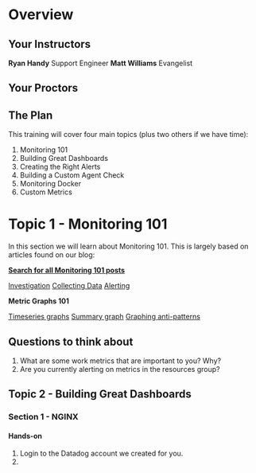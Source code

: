 # Overview

## Your Instructors

**Ryan Handy** Support Engineer
**Matt Williams** Evangelist

## Your Proctors

## The Plan

This training will cover four main topics (plus two others if we have time):

1.  Monitoring 101
1.  Building Great Dashboards
1.  Creating the Right Alerts
1.  Building a Custom Agent Check
1.  Monitoring Docker
1.  Custom Metrics

# Topic 1 - Monitoring 101


In this section we will learn about Monitoring 101. This is largely based on articles found on our blog:

[**Search for all Monitoring 101 posts**](https://www.datadoghq.com/?s=monitoring+101)

[Investigation](https://www.datadoghq.com/blog/monitoring-101-investigation/)
[Collecting Data](https://www.datadoghq.com/blog/monitoring-101-collecting-data/)
[Alerting](https://www.datadoghq.com/blog/monitoring-101-alerting/)

**Metric Graphs 101**

[Timeseries graphs](https://www.datadoghq.com/blog/timeseries-metric-graphs-101/)
[Summary graph](https://www.datadoghq.com/blog/summary-graphs-metric-graphs-101/)
[Graphing anti-patterns](https://www.datadoghq.com/blog/anti-patterns-metric-graphs-101/)


## Questions to think about

1.  What are some work metrics that are important to you? Why?
1.  Are you currently alerting on metrics in the resources group?

## Topic 2 - Building Great Dashboards

### Section 1 - NGINX

#### Hands-on
1.  Login to the Datadog account we created for you.
1.  
